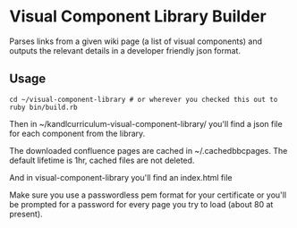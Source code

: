 Visual Component Library Builder
==========

Parses links from a given wiki page (a list of visual components) and outputs the relevant details in a developer friendly json format.

Usage
-----
    cd ~/visual-component-library # or wherever you checked this out to
    ruby bin/build.rb

Then in ~/kandlcurriculum-visual-component-library/ you'll find a json file for each component from the library.

The downloaded confluence pages are cached in ~/.cachedbbcpages. The default lifetime is 1hr, cached files are not deleted.

And in visual-component-library you'll find an index.html file

Make sure you use a passwordless pem format for your certificate or you'll be prompted for a password for every page you try to load (about 80 at present).